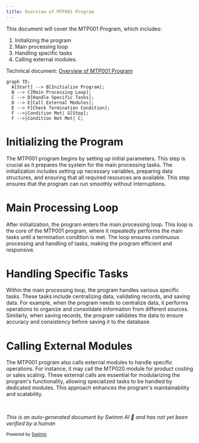 ```yaml
---
title: Overview of MTP001 Program
---
```

This document will cover the MTP001 Program, which includes:

1. Initializing the program
2. Main processing loop
3. Handling specific tasks
4. Calling external modules.

Technical document: <SwmLink doc-title="Overview of MTP001 Program">[Overview of MTP001 Program](/.swm/overview-of-mtp001-program.i1vc8xor.sw.md)</SwmLink>

```mermaid
graph TD;
  A[Start] --> B[Initialize Program];
  B --> C[Main Processing Loop];
  C --> D[Handle Specific Tasks];
  D --> E[Call External Modules];
  E --> F[Check Termination Condition];
  F -->|Condition Met| G[Stop];
  F -->|Condition Not Met| C;
```

# Initializing the Program

The MTP001 program begins by setting up initial parameters. This step is crucial as it prepares the system for the main processing tasks. The initialization includes setting up necessary variables, preparing data structures, and ensuring that all required resources are available. This step ensures that the program can run smoothly without interruptions.

# Main Processing Loop

After initialization, the program enters the main processing loop. This loop is the core of the MTP001 program, where it repeatedly performs the main tasks until a termination condition is met. The loop ensures continuous processing and handling of tasks, making the program efficient and responsive.

# Handling Specific Tasks

Within the main processing loop, the program handles various specific tasks. These tasks include centralizing data, validating records, and saving data. For example, when the program needs to centralize data, it performs operations to organize and consolidate information from different sources. Similarly, when saving records, the program validates the data to ensure accuracy and consistency before saving it to the database.

# Calling External Modules

The MTP001 program also calls external modules to handle specific operations. For instance, it may call the MTP020 module for product costing or sales scaling. These external calls are essential for modularizing the program's functionality, allowing specialized tasks to be handled by dedicated modules. This approach enhances the program's maintainability and scalability.

&nbsp;

*This is an auto-generated document by Swimm AI 🌊 and has not yet been verified by a human*

<SwmMeta version="3.0.0" repo-id="Z2l0aHViJTNBJTNBa2VsbG8lM0ElM0Fzd2ltbWlv" repo-name="kello"><sup>Powered by [Swimm](/)</sup></SwmMeta>
